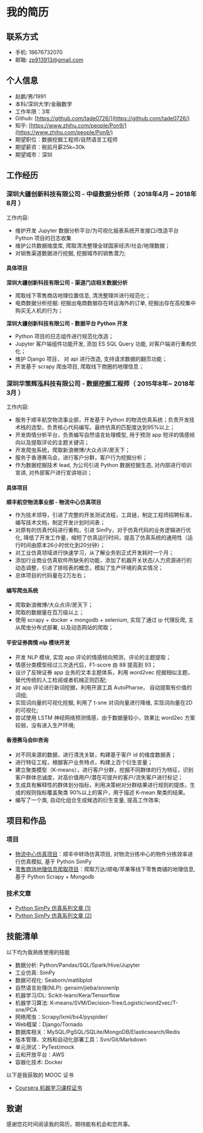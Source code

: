 # 我的简历

## 联系方式

* 手机: 18676732070
* 邮箱: zp913913@gmail.com

## 个人信息

* 赵鹏/男/1991 
* 本科/深圳大学/金融数学 
* 工作年限：3年
* Github: [https://github.com/tade0726/](https://github.com/tade0726/)
* 知乎: [https://www.zhihu.com/people/Pon9/](https://www.zhihu.com/people/Pon9/)
* 期望职位：数据挖掘工程师/自然语言工程师
* 期望薪资：税前月薪25k~30k
* 期望城市：深圳

## 工作经历

### 深圳大疆创新科技有限公司 - 中级数据分析师（ 2018年4月 ~ 2018年8月 ）

工作内容:

* 维护开发 Jupyter 数据分析平台/为可视化报表系统开发接口/改造平台 Python 项目的日志收集
* 维护公共数据维度库,  爬取清洗整理全球国家经济/社会/地理数据；
* 对销售渠道数据进行挖掘, 挖掘城市的销售潜力;

#### 具体项目

**深圳大疆创新科技有限公司 - 渠道门店相关数据分析**

* 爬取线下零售商店地理位置信息, 清洗整理并进行规范化；
* 电商数据分析挖掘: 挖掘出电商数据存在转运海外的订单, 挖掘出存在高校集中购买无人机的行为；

**深圳大疆创新科技有限公司 -  数据平台 Python 开发**

* Python 项目的日志组件进行规范化改造；
* Jupyter  客户端组件功能开发, 添加 ES SQL Query 功能, 对客户端进行重构优化；
* 维护 Django 项目， 对 api 进行改造, 支持请求数据的翻页功能；
* 开发基于 scrapy 爬虫项目, 爬取线下商圈的地理信息；

### 深圳华策辉泓科技有限公司  -  数据挖掘工程师（ 2015年8年~ 2018年3月 ）

工作内容:

* 服务于顺丰航空物流事业部，开发基于 Python 的物流仿真系统；负责开发技术栈的选型，负责核心代码编写。最终仿真的匹配度达到95%以上；
* 开发舆情分析平台，负责编写自然语言处理模型, 用于预测 app 短评的情感倾向以及提取评论的主题关键词；
* 开发爬虫系统，爬取新浪微博/大众点评/房天下；
* 服务于香港赛马会，进行客户分群，客户行为挖掘分析；
* 作为数据挖掘技术 lead, 为公司引进 Python 数据挖掘生态, 对内部进行培训宣讲, 对外部客户进行宣讲培训；

#### 具体项目

**顺丰航空物流事业部 - 物流中心仿真项目**

* 作为技术领导，引进了完整的开发测试流程，工具链，制定工程师招聘标准，编写技术文档，制定开发计划时间表；
* 对原有的仿真代码进行重构，引进 SimPy，对于仿真代码的业务逻辑进行优化, 降低了开发工作量，缩短了仿真运行时间，提高了仿真系统的通用性（运行时间由原本26小时优化到20分钟）；
* 对工业仿真领域进行快速学习，从了解业务到正式开发耗时一个月；
* 添加行业商业仿真软件所缺失的功能，添加了机器开关状态/人力资源进行的动态调整，引进了排班表的概念，模拟了生产环境的真实情况；
* 总体项目的代码量在2万左右；

#### 编写爬虫系统

* 爬取新浪微博/大众点评/房天下；
* 爬取的数据量在百万级以上；
* 使用 scrapy + docker  + mongodb + selenium, 实现了通过  ip 代理反爬, 主从爬虫分布式部署, 以及动态网站的爬取；

#### 平安证券舆情 nlp 模块开发

* 开发 NLP 模块,  实现 app 评论的情感倾向预测，评论的主题提取；
* 情感分类模型经过三次迭代后，F1-score 由 88 提高到 93；
* 设计了反映证券 app 业务的文本主题体系，利用 word2vec 挖据相似主题，替代传统的人工检阅或者机械正则匹配;
* 对 app 评论进行新词挖据，利用开源工具 AutoPharse， 自动提取有价值的词组;
* 实现词向量的可视化挖掘, 利用了 t-sne 对词向量进行降维,  实现词向量在2D的可视化;
* 尝试使用 LSTM 神经网络预测情感，由于数据量较小，效果比 word2ec 方案较弱，没有进入生产环境;

#### 香港赛马会BI咨询

* 对不同来源的数据，进行清洗关联，构建基于客户 id 的维度数据表；
* 进行特征工程，根据客户业务特点，构建上百个衍生变量；
* 建立聚类模型（K-means），进行客户分群，挖掘不同群体的行为特征，识别客户群体忠诚度，对高价值用户/潜在可提升的客户/流失客户进行标记；
* 生成具有解释性的群体划分指标，利用决策树对分群结果进行规则的提炼，生成的规则指标覆盖聚类 90%以上的客户，用于描述 K-mean 聚类的结果。
* 编写了一个类, 自动化组合生成候选的衍生变量, 提高工作效率;  

## 项目和作品

### 项目

* [物流中心仿真项目](https://github.com/tade0726/transport_center_simulation)：顺丰中转场仿真项目, 对物流分拣中心的物件分拣效率进行仿真模拟, 基于 Python SimPy
* [零售商场地理信息爬取项目](https://github.com/tade0726/location_spider)：爬取万达/顺电/苹果等线下零售商铺的地理信息, 基于 Python Scrapy + Mongodb

### 技术文章

* [Python SimPy 仿真系列文章 \(1\)](https://zhuanlan.zhihu.com/p/44917661)
* [Python SimPy 仿真系列文章 \(2\)](https://zhuanlan.zhihu.com/p/44918709) 

## 技能清单

以下均为我熟练使用的技能

* 数据分析: Python/Pandas/SQL/Spark/Hive/Jupyter
* 工业仿真: SimPy
* 数据可视化: Seaborn/matlibplot
* 自然语言处理\(NLP\): gensim/jieba/snownlp
* 机器学习/DL: Scikit-learn/Kera/Tensorflow
* 机器学习算法: K-means/SVM/Decision-Tree/Logistic/word2vec/T-sne/PCA
* 网络爬虫：Scrapy/lxml/bs4/pyspider/
* Web框架：Django/Tornado
* 数据库相关：MySQL/PgSQL/SQLite/MongoDB/Elasticsearch/Redis
* 版本管理、文档和自动化部署工具：Svn/Git/Markdown
* 单元测试：PyTest/mock
* 云和开放平台：AWS
* 容器化技术: Docker

以下是我获取的 MOOC 证书

* [Coursera 机器学习课程证书](http://t.cn/E7yraw3)

## 致谢

感谢您花时间阅读我的简历，期待能有机会和您共事。

